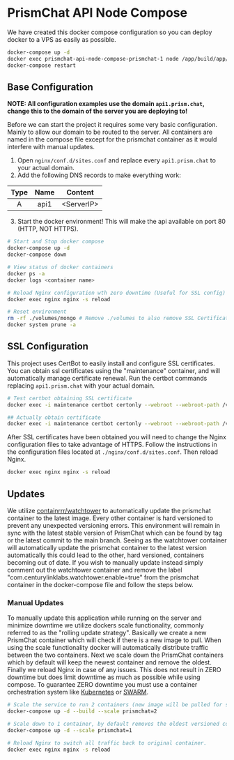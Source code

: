 # PrismChat API Node Compose

We have created this docker compose configuration so you can deploy docker to a VPS as easily as possible. 

``` bash
docker-compose up -d
docker exec prismchat-api-node-compose-prismchat-1 node /app/build/app/scripts/generateKeys.js # set keys in compose file.
docker-compose restart
```

## Base Configuration

**NOTE: All configuration examples use the domain ```api1.prism.chat```, change this to the domain of the server you are deploying to!**

Before we can start the project it requires some very basic configuration. Mainly to allow our domain to be routed to the server. All containers are named in the compose file except for the prismchat container as it would interfere with manual updates.

1. Open ```nginx/conf.d/sites.conf``` and replace every ```api1.prism.chat``` to your actual domain.
2. Add the following DNS records to make everything work:

  | Type  | Name  |   Content   |
  | :---: | :---: | :---------: |
  |   A   | api1  | \<ServerIP> |

3. Start the docker environment! This will make the api available on port 80 (HTTP, NOT HTTPS).

  ``` bash
  # Start and Stop docker compose
  docker-compose up -d
  docker-compose down

  # View status of docker containers
  docker ps -a
  docker logs <container name>

  # Reload Nginx configuration wth zero downtime (Useful for SSL config)
  docker exec nginx nginx -s reload

  # Reset environment
  rm -rf ./volumes/mongo # Remove ./volumes to also remove SSL Certificates
  docker system prune -a
  ```

## SSL Configuration

This project uses CertBot to easily install and configure SSL certificates. You can obtain ssl certificates using the "maintenance" container, and will automatically manage certificate renewal. Run the certbot commands replacing ```api1.prism.chat``` with your actual domain.

``` bash
# Test certbot obtaining SSL certificate
docker exec -i maintenance certbot certonly --webroot --webroot-path /var/certbot/ -d api1.prism.chat --dry-run -v

## Actually obtain certificate
docker exec -i maintenance certbot certonly --webroot --webroot-path /var/certbot/ -d api1.prism.chat
```

After SSL certificates have been obtained you will need to change the Nginx configuration files to take advantage of HTTPS. Follow the instructions in the configuration files located at ```./nginx/conf.d/sites.conf```. Then reload Nginx.

``` bash
docker exec nginx nginx -s reload
```

## Updates

We utilize [containrrr/watchtower](https://hub.docker.com/r/containrrr/watchtower) to automatically update the prismchat container to the latest image. Every other container is hard versioned to prevent any unexpected versioning errors. This environment will remain in sync with the latest stable version of PrismChat which can be found by tag or the latest commit to the main branch. Seeing as the watchtower container will automatically update the prismchat container to the latest version automatically this could lead to the other, hard versioned, containers becoming out of date. If you wish to manually update instead simply comment out the watchtower container and remove the label "com.centurylinklabs.watchtower.enable=true" from the prismchat container in the docker-compose file and follow the steps below.

### Manual Updates

To manually update this application while running on the server and minimize downtime we utilize dockers scale functionality, commonly referred to as the "rolling update strategy". Basically we create a new PrismChat container which will check if there is a new image to pull. When using the scale functionality docker will automatically distribute traffic between the two containers. Next we scale down the PrismChat containers which by default will keep the newest container and remove the oldest. Finally we reload Nginx in case of any issues. This does not result in ZERO downtime but does limit downtime as much as possible while using compose. To guarantee ZERO downtime you must use a container orchestration system like [Kubernetes](https://kubernetes.io/) or [SWARM](https://docs.docker.com/engine/swarm/).

``` bash
# Scale the service to run 2 containers (new image will be pulled for second container).
docker-compose up -d --build --scale prismchat=2

# Scale down to 1 container, by default removes the oldest versioned container.
docker-compose up -d --scale prismchat=1

# Reload Nginx to switch all traffic back to original container.
docker exec nginx nginx -s reload
```
